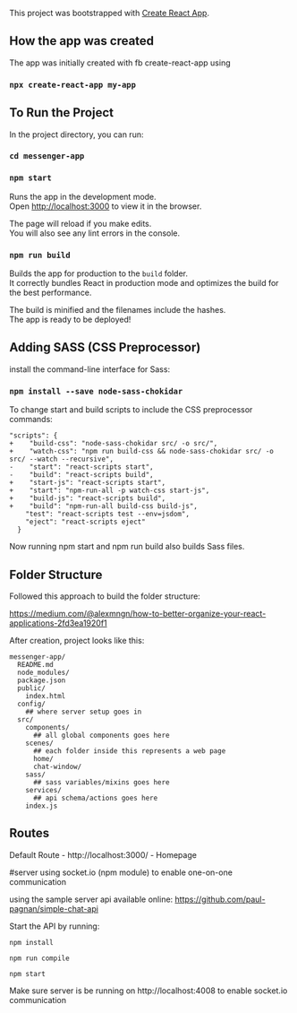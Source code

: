 This project was bootstrapped with [Create React App](https://github.com/facebookincubator/create-react-app).

## How the app was created

The app was initially created with fb create-react-app using
### `npx create-react-app my-app`

## To Run the Project

In the project directory, you can run:
### `cd messenger-app`
### `npm start`

Runs the app in the development mode.<br>
Open [http://localhost:3000](http://localhost:3000) to view it in the browser.

The page will reload if you make edits.<br>
You will also see any lint errors in the console.

### `npm run build`

Builds the app for production to the `build` folder.<br>
It correctly bundles React in production mode and optimizes the build for the best performance.

The build is minified and the filenames include the hashes.<br>
The app is ready to be deployed!

## Adding SASS (CSS Preprocessor)

install the command-line interface for Sass:

### `npm install --save node-sass-chokidar`

To change start and build scripts to include the CSS preprocessor commands:

```
"scripts": {
+    "build-css": "node-sass-chokidar src/ -o src/",
+    "watch-css": "npm run build-css && node-sass-chokidar src/ -o src/ --watch --recursive",
-    "start": "react-scripts start",
-    "build": "react-scripts build",
+    "start-js": "react-scripts start",
+    "start": "npm-run-all -p watch-css start-js",
+    "build-js": "react-scripts build",
+    "build": "npm-run-all build-css build-js",
    "test": "react-scripts test --env=jsdom",
    "eject": "react-scripts eject"
  }

```

Now running npm start and npm run build also builds Sass files.

## Folder Structure

Followed this approach to build the folder structure:

https://medium.com/@alexmngn/how-to-better-organize-your-react-applications-2fd3ea1920f1

After creation, project looks like this:

```
messenger-app/
  README.md
  node_modules/
  package.json
  public/
    index.html
  config/
    ## where server setup goes in
  src/
    components/
      ## all global components goes here
    scenes/
      ## each folder inside this represents a web page
      home/
      chat-window/
    sass/
      ## sass variables/mixins goes here
    services/
      ## api schema/actions goes here
    index.js
```

## Routes
Default Route - http://localhost:3000/ - Homepage

#server
using socket.io (npm module) to enable one-on-one communication

using the sample server api available online:
https://github.com/paul-pagnan/simple-chat-api

Start the API by running:

```
npm install

npm run compile

npm start

```
Make sure server is be running on http://localhost:4008 to enable socket.io communication
